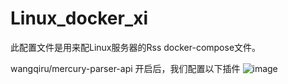 # Linux_docker_xi
此配置文件是用来配Linux服务器的Rss docker-compose文件。

wangqiru/mercury-parser-api 开启后，我们配置以下插件
![image](https://user-images.githubusercontent.com/111758647/201280249-6c8b14fc-f6e9-4327-89f8-3ea391607025.png)
